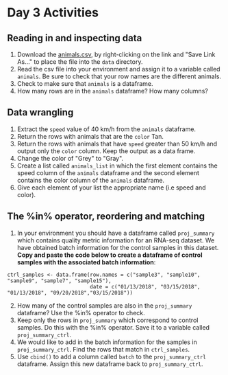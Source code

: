 # Day 3 Activities

## Reading in and inspecting data

1. Download the [animals.csv](https://raw.githubusercontent.com/hbctraining/Intro-to-R-flipped/master/data/animals.csv), by right-clicking on the link and "Save Link As..." to place the file into the `data` directory.
2. Read the csv file into your environment and assign it to a variable called `animals`. Be sure to check that your row names are the different animals.
3. Check to make sure that `animals` is a dataframe.
4. How many rows are in the `animals` dataframe? How many columns?


## Data wrangling

1. Extract the `speed` value of 40 km/h from the `animals` dataframe.
2. Return the rows with animals that are the `color` Tan.
3. Return the rows with animals that have `speed` greater than 50 km/h and output only the `color` column. Keep the output as a data frame.  
4. Change the color of "Grey" to "Gray". 
5. Create a list called `animals_list` in which the first element contains the speed column of the `animals` dataframe and the second element contains the color column of the `animals` dataframe. 
6. Give each element of your list the appropriate name (i.e speed and color).

## The %in% operator, reordering and matching

1. In your environment you should have a dataframe called `proj_summary` which contains quality metric information for an RNA-seq dataset. We have obtained batch information for the control samples in this dataset. **Copy and paste the code below to create a dataframe of control samples with the associated batch information**:

```
ctrl_samples <- data.frame(row.names = c("sample3", "sample10", "sample9", "sample7", "sample15"), 
                           date = c("01/13/2018", "03/15/2018", "01/13/2018", "09/20/2018","03/15/2018"))
```

2. How many of the control samples are also in the `proj_summary` dataframe? Use the %in% operator to check.
3. Keep only the rows in `proj_summary` which correspond to control samples. Do this with the %in% operator. Save it to a variable called `proj_summary_ctrl`.
4. We would like to add in the batch information for the samples in `proj_summary_ctrl`. Find the rows that match in `ctrl_samples`.
5. Use `cbind()` to add a column called `batch` to the `proj_summary_ctrl` dataframe. Assign this new dataframe back to `proj_summary_ctrl`.
